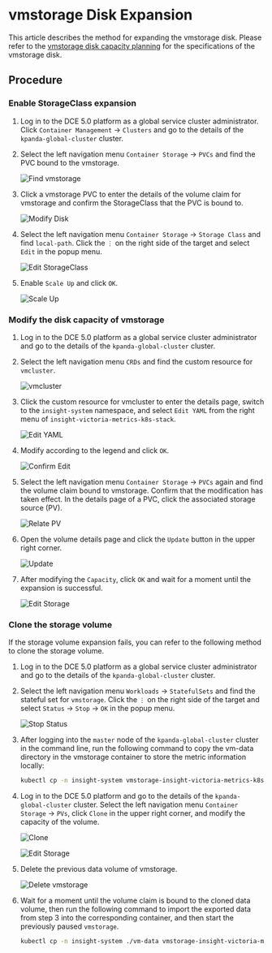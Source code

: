 # vmstorage Disk Expansion

This article describes the method for expanding the vmstorage disk. Please refer to the [vmstorage disk capacity planning](../res-plan/vms-res-plan.md) for the specifications of the vmstorage disk.

## Procedure

### Enable StorageClass expansion

1. Log in to the DCE 5.0 platform as a global service cluster administrator. Click `Container Management` -> `Clusters` and go to the details of the `kpanda-global-cluster` cluster.

2. Select the left navigation menu `Container Storage` -> `PVCs` and find the PVC bound to the vmstorage.

    ![Find vmstorage](../images/vmdisk01.png)

3. Click a vmstorage PVC to enter the details of the volume claim for vmstorage and confirm the StorageClass that the PVC is bound to.

    ![Modify Disk](../images/vmdisk02.png)

4. Select the left navigation menu `Container Storage` -> `Storage Class` and find `local-path`. Click the `⋮` on the right side of the target and select `Edit` in the popup menu.

    ![Edit StorageClass](../images/vmdisk03.png)

5. Enable `Scale Up` and click `OK`.

    ![Scale Up](../images/vmdisk04.png)

### Modify the disk capacity of vmstorage

1. Log in to the DCE 5.0 platform as a global service cluster administrator and go to the details of the `kpanda-global-cluster` cluster.

2. Select the left navigation menu `CRDs` and find the custom resource for `vmcluster`.

    ![vmcluster](../images/vmdisk05.png)

3. Click the custom resource for vmcluster to enter the details page, switch to the `insight-system` namespace, and select `Edit YAML` from the right menu of `insight-victoria-metrics-k8s-stack`.

    ![Edit YAML](../images/vmdisk06.png)

4. Modify according to the legend and click `OK`.

    ![Confirm Edit](../images/vmdisk07.png)

5. Select the left navigation menu `Container Storage` -> `PVCs` again and find the volume claim bound to vmstorage. Confirm that the modification has taken effect. In the details page of a PVC, click the associated storage source (PV).

    ![Relate PV](../images/vmdisk08.png)

6. Open the volume details page and click the `Update` button in the upper right corner.

    ![Update](../images/vmdisk09.png)

7. After modifying the `Capacity`, click `OK` and wait for a moment until the expansion is successful.

    ![Edit Storage](../images/vmdisk10.png)

### Clone the storage volume

If the storage volume expansion fails, you can refer to the following method to clone the storage volume.

1. Log in to the DCE 5.0 platform as a global service cluster administrator and go to the details of the `kpanda-global-cluster` cluster.

2. Select the left navigation menu `Workloads` -> `StatefulSets` and find the stateful set for `vmstorage`. Click the `⋮` on the right side of the target and select `Status` -> `Stop` -> `OK` in the popup menu.

    ![Stop Status](../images/vmdisk11.png)

3. After logging into the `master` node of the `kpanda-global-cluster` cluster in the command line, run the following command to copy the vm-data directory in the vmstorage container to store the metric information locally:

    ```bash
    kubectl cp -n insight-system vmstorage-insight-victoria-metrics-k8s-stack-1:vm-data ./vm-data
    ```

4. Log in to the DCE 5.0 platform and go to the details of the `kpanda-global-cluster` cluster. Select the left navigation menu `Container Storage` -> `PVs`, click `Clone` in the upper right corner, and modify the capacity of the volume.

    ![Clone](../images/vmdisk12.png)

    ![Edit Storage](../images/vmdisk13.png)

5. Delete the previous data volume of vmstorage.

    ![Delete vmstorage](../images/vmdisk14.png)

6. Wait for a moment until the volume claim is bound to the cloned data volume, then run the following command to import the exported data from step 3 into the corresponding container, and then start the previously paused `vmstorage`.

    ```bash
    kubectl cp -n insight-system ./vm-data vmstorage-insight-victoria-metrics-k8s-stack-1:vm-data
    ```
